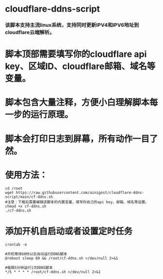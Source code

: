 # cloudflare-ddns-script

### 该脚本支持主流linux系统，支持同时更新IPV4和IPV6地址到cloudflare云端解析。
# 脚本顶部需要填写你的cloudflare api key、区域ID、cloudflare邮箱、域名等变量。
# 脚本包含大量注释，方便小白理解脚本每一步的运行原理。
# 脚本会打印日志到屏幕，所有动作一目了然。

# 使用方法：
```
cd /root
wget https://raw.githubusercontent.com/ainigost/cloudflare-ddns-script/main/cf-ddns.sh
#注意：下载后需要编辑该脚本的内置变量，填写你自己的api key、邮箱、域名等设置。
chmod +x cf-ddns.sh
./cf-ddns.sh
```

# 添加开机自启动或者设置定时任务
```
crontab -e

#开机等待60秒以后自动运行DDNS脚本
@reboot sleep 60 && /root/cf-ddns.sh >/dev/null 2>&1

#每隔5分钟运行1次DDNS脚本
*/5 * * * * /root/cf-ddns.sh >/dev/null 2>&1
```
